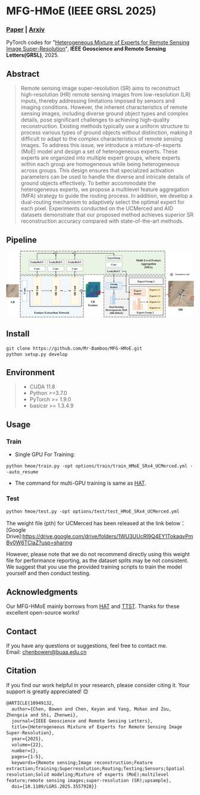 # MFG-HMoE (IEEE GRSL 2025)
### [**Paper**](https://ieeexplore.ieee.org/document/10949132) | [**Arxiv**](https://arxiv.org/abs/2502.09654)

PyTorch codes for "[Heterogeneous Mixture of Experts for Remote Sensing Image Super-Resolution](https://ieeexplore.ieee.org/document/10949132)", **IEEE Geoscience and Remote Sensing Letters(GRSL)**, 2025.

## Abstract
> Remote sensing image super-resolution (SR) aims to reconstruct high-resolution (HR) remote sensing images from low-resolution (LR) inputs, thereby addressing limitations imposed by sensors and imaging conditions. However, the inherent characteristics of remote sensing images, including diverse ground object types and complex details, pose significant challenges to achieving high-quality reconstruction. Existing methods typically use a uniform structure to process various types of ground objects without distinction, making it difficult to adapt to the complex characteristics of remote sensing images. To address this issue, we introduce a mixture-of-experts (MoE) model and design a set of heterogeneous experts. These experts are organized into multiple expert groups, where experts within each group are homogeneous while being heterogeneous across groups. This design ensures that specialized activation parameters can be used to handle the diverse and intricate details of ground objects effectively. To better accommodate the heterogeneous experts, we propose a multilevel feature aggregation (MFA) strategy to guide the routing process. In addition, we develop a dual-routing mechanism to adaptively select the optimal expert for each pixel. Experiments conducted on the UCMerced and AID datasets demonstrate that our proposed method achieves superior SR reconstruction accuracy compared with state-of-the-art methods.
## Pipeline  
 ![image](/figs/MFG-HMoE.png)
 
## Install
```
git clone https://github.com/Mr-Bamboo/MFG-HMoE.git
python setup.py develop
```

## Environment
 > * CUDA 11.8
 > * Python >=3.7.0
 > * PyTorch >= 1.9.0
 > * basicsr >= 1.3.4.9


## Usage

### Train
- Single GPU For Training:
```
python hmoe/train.py -opt options/train/train_HMoE_SRx4_UCMerced.yml --auto_resume
```
- The command for multi-GPU training is same as [HAT](https://github.com/XPixelGroup/HAT).

### Test
```
python hmoe/test.py -opt options/test/test_HMoE_SRx4_UCMerced.yml

```
The weight file (pth) for UCMerced has been released at the link below：
[Google Drive]:https://drive.google.com/drive/folders/1WU3UUcRl9Q4EY1TokaqvPmBy0W6TClaZ?usp=sharing

However, please note that we do not recommend directly using this weight file for performance reporting, as the dataset splits may be not consistent. We suggest that you use the provided training scripts to train the model yourself and then conduct testing.


## Acknowledgments
Our MFG-HMoE mainly borrows from [HAT](https://github.com/XPixelGroup/HAT) and [TTST](https://github.com/XY-boy/TTST). Thanks for these excellent open-source works!

## Contact
If you have any questions or suggestions, feel free to contact me.  
Email: chenbowen@buaa.edu.cn

## Citation
If you find our work helpful in your research, please consider citing it. Your support is greatly appreciated! 😊

```
@ARTICLE{10949132,
  author={Chen, Bowen and Chen, Keyan and Yang, Mohan and Zou, Zhengxia and Shi, Zhenwei},
  journal={IEEE Geoscience and Remote Sensing Letters}, 
  title={Heterogeneous Mixture of Experts for Remote Sensing Image Super-Resolution}, 
  year={2025},
  volume={22},
  number={},
  pages={1-5},
  keywords={Remote sensing;Image reconstruction;Feature extraction;Training;Superresolution;Routing;Testing;Sensors;Spatial resolution;Solid modeling;Mixture of experts (MoE);multilevel feature;remote sensing images;super-resolution (SR);upsample},
  doi={10.1109/LGRS.2025.3557928}}
```
